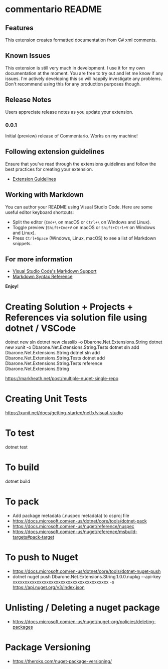 # commentario README

## Features

This extension creates formatted documentation from C# xml comments.

## Known Issues

This extension is still very much in development. I use it for my own documentation at the moment. You are free to try out and let me know if any issues. I'm actively developing this so will happily investigate any problems. Don't recommend using this for any production purposes though.

## Release Notes

Users appreciate release notes as you update your extension.

### 0.0.1

Initial (preview) release of Commentario. Works on my machine!

## Following extension guidelines

Ensure that you've read through the extensions guidelines and follow the best practices for creating your extension.

* [Extension Guidelines](https://code.visualstudio.com/api/references/extension-guidelines)

## Working with Markdown

You can author your README using Visual Studio Code. Here are some useful editor keyboard shortcuts:

* Split the editor (`Cmd+\` on macOS or `Ctrl+\` on Windows and Linux).
* Toggle preview (`Shift+Cmd+V` on macOS or `Shift+Ctrl+V` on Windows and Linux).
* Press `Ctrl+Space` (Windows, Linux, macOS) to see a list of Markdown snippets.

## For more information

* [Visual Studio Code's Markdown Support](http://code.visualstudio.com/docs/languages/markdown)
* [Markdown Syntax Reference](https://help.github.com/articles/markdown-basics/)

**Enjoy!**


# Creating Solution + Projects + References via solution file using dotnet / VSCode

dotnet new sln
dotnet new classlib -o Dbarone.Net.Extensions.String
dotnet new xunit -o Dbarone.Net.Extensions.String.Tests
dotnet sln add Dbarone.Net.Extensions.String
dotnet sln add Dbarone.Net.Extensions.String.Tests
dotnet add Dbarone.Net.Extensions.String.Tests reference Dbarone.Net.Extensions.String

https://markheath.net/post/multiple-nuget-single-repo

# Creating Unit Tests

https://xunit.net/docs/getting-started/netfx/visual-studio

# To test
dotnet test

# To build
dotnet build

# To pack
- Add package metadata (.nuspec metadata) to csproj file
- https://docs.microsoft.com/en-us/dotnet/core/tools/dotnet-pack
- https://docs.microsoft.com/en-us/nuget/reference/nuspec
- https://docs.microsoft.com/en-us/nuget/reference/msbuild-targets#pack-target

# To push to Nuget
- https://docs.microsoft.com/en-us/dotnet/core/tools/dotnet-nuget-push
- dotnet nuget push Dbarone.Net.Extensions.String.1.0.0.nupkg --api-key xxxxxxxxxxxxxxxxxxxxxxxxxxxxxxxxxxxxxxxx -s https://api.nuget.org/v3/index.json

# Unlisting / Deleting a nuget package
- https://docs.microsoft.com/en-us/nuget/nuget-org/policies/deleting-packages

# Package Versioning
- https://theroks.com/nuget-package-versioning/

